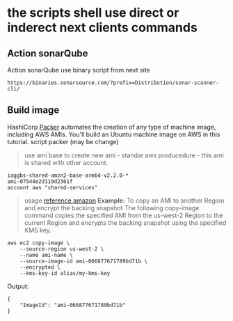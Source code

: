 # the scripts shell use direct or inderect next clients commands

Action sonarQube
----
Action sonarQube use binary script from next site 
````
https://binaries.sonarsource.com/?prefix=Distribution/sonar-scanner-cli/
````
Build image
-----

HashiCorp [Packer](https://learn.hashicorp.com/collections/packer/aws-get-started) automates the creation of any type of machine image, including AWS AMIs. You'll build an Ubuntu machine image on AWS in this tutorial.
script packer (may be change) 

>use ami base to create new ami - standar aws producedure - this ami is shared with other account.
````
iaggbs-shared-amzn2-base-arm64-v2.2.0-*
ami-07544e2d119d2361f	
account aws "shared-services"
````
> usage [reference amazon](https://docs.aws.amazon.com/cli/latest/reference/ec2/copy-image.html) 
**Example:** To copy an AMI to another Region and encrypt the backing snapshot
The following copy-image command copies the specified AMI from the us-west-2 Region to the current Region and encrypts the backing snapshot using the specified KMS key.
````
aws ec2 copy-image \
    --source-region us-west-2 \
    --name ami-name \
    --source-image-id ami-066877671789bd71b \
    --encrypted \
    --kms-key-id alias/my-kms-key
````
Output:
````
{
    "ImageId": "ami-066877671789bd71b"
}
````
